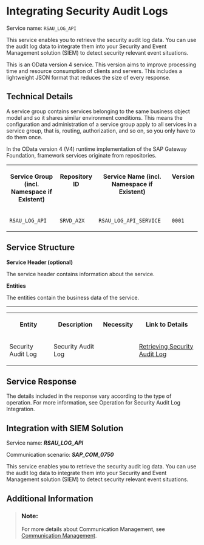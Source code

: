 <!-- copy21e27a355a154dd9acfa94e705eff82b -->

# Integrating Security Audit Logs

Service name: `RSAU_LOG_API`

This service enables you to retrieve the security audit log data. You can use the audit log data to integrate them into your Security and Event Management solution \(SIEM\) to detect security relevant event situations.

This is an OData version 4 service. This version aims to improve processing time and resource consumption of clients and servers. This includes a lightweight JSON format that reduces the size of every response.



<a name="copy21e27a355a154dd9acfa94e705eff82b__section_technical_details"/>

## Technical Details

A service group contains services belonging to the same business object model and so it shares similar environment conditions. This means the configuration and administration of a service group apply to all services in a service group, that is, routing, authorization, and so on, so you only have to do them once.

In the OData version 4 \(V4\) runtime implementation of the SAP Gateway Foundation, framework services originate from repositories.


<table>
<tr>
<th valign="top">

Service Group \(incl. Namespace if Existent\)

</th>
<th valign="top">

Repository ID

</th>
<th valign="top">

Service Name \(incl. Namespace if Existent\)

</th>
<th valign="top">

Version

</th>
</tr>
<tr>
<td valign="top">

`RSAU_LOG_API` 

</td>
<td valign="top">

`SRVD_A2X` 

</td>
<td valign="top">

`RSAU_LOG_API_SERVICE` 

</td>
<td valign="top">

`0001` 

</td>
</tr>
</table>



<a name="copy21e27a355a154dd9acfa94e705eff82b__section_service_structure"/>

## Service Structure

**Service Header \(optional\)**

The service header contains information about the service.

**Entities**

The entities contain the business data of the service.

****


<table>
<tr>
<th valign="top">

Entity

</th>
<th valign="top">

Description

</th>
<th valign="top">

Necessity

</th>
<th valign="top">

Link to Details

</th>
</tr>
<tr>
<td valign="top">

Security Audit Log

</td>
<td valign="top">

Security Audit Log

</td>
<td valign="top">

 

</td>
<td valign="top">

[Retrieving Security Audit Log](retrieving-security-audit-log-ce39470.md) 

</td>
</tr>
</table>



<a name="copy21e27a355a154dd9acfa94e705eff82b__section_service_response"/>

## Service Response

The details included in the response vary according to the type of operation. For more information, see Operation for Security Audit Log Integration.



<a name="copy21e27a355a154dd9acfa94e705eff82b__section_crs_psc_lwb"/>

## Integration with SIEM Solution

Service name: ***RSAU\_LOG\_API***

Communication scenario: ***SAP\_COM\_0750***

This service enables you to retrieve the security audit log data. You can use the audit log data to integrate them into your Security and Event Management solution \(SIEM\) to detect security relevant event situations.



<a name="copy21e27a355a154dd9acfa94e705eff82b__section_additional_information"/>

## Additional Information

> ### Note:  
> For more details about Communication Management, see [Communication Management](communication-management-2e84a10.md).

